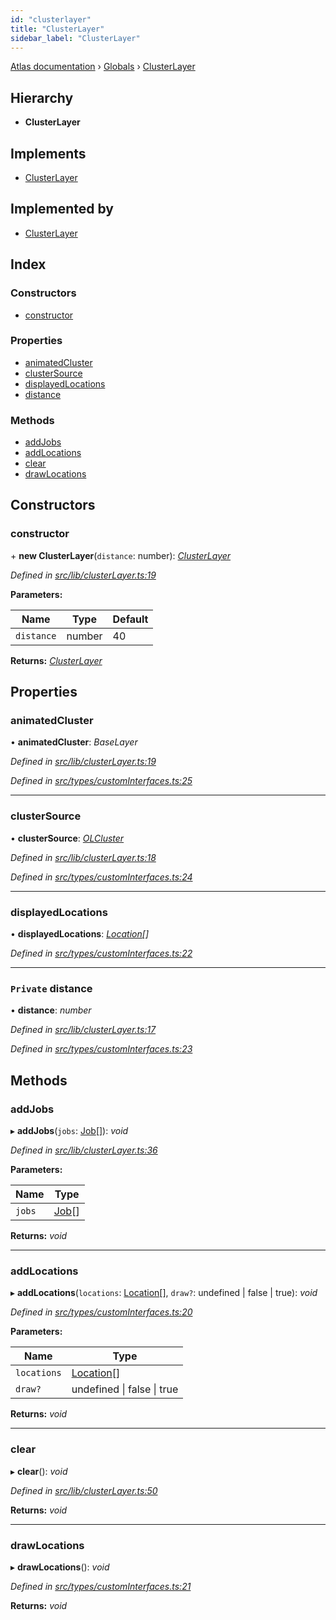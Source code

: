 ```yaml
---
id: "clusterlayer"
title: "ClusterLayer"
sidebar_label: "ClusterLayer"
---
```


[Atlas documentation](../index.md) › [Globals](../globals.md) › [ClusterLayer](clusterlayer.md)

## Hierarchy

* **ClusterLayer**

## Implements

* [ClusterLayer](clusterlayer.md)

## Implemented by

* [ClusterLayer](clusterlayer.md)

## Index

### Constructors

* [constructor](clusterlayer.md#constructor)

### Properties

* [animatedCluster](clusterlayer.md#animatedcluster)
* [clusterSource](clusterlayer.md#clustersource)
* [displayedLocations](clusterlayer.md#displayedlocations)
* [distance](clusterlayer.md#private-distance)

### Methods

* [addJobs](clusterlayer.md#addjobs)
* [addLocations](clusterlayer.md#addlocations)
* [clear](clusterlayer.md#clear)
* [drawLocations](clusterlayer.md#drawlocations)

## Constructors

###  constructor

\+ **new ClusterLayer**(`distance`: number): *[ClusterLayer](clusterlayer.md)*

*Defined in [src/lib/clusterLayer.ts:19](https://github.com/chronark/atlas/blob/0dc33cd/src/lib/clusterLayer.ts#L19)*

**Parameters:**

Name | Type | Default |
------ | ------ | ------ |
`distance` | number | 40 |

**Returns:** *[ClusterLayer](clusterlayer.md)*

## Properties

###  animatedCluster

• **animatedCluster**: *BaseLayer*

*Defined in [src/lib/clusterLayer.ts:19](https://github.com/chronark/atlas/blob/0dc33cd/src/lib/clusterLayer.ts#L19)*

*Defined in [src/types/customInterfaces.ts:25](https://github.com/chronark/atlas/blob/0dc33cd/src/types/customInterfaces.ts#L25)*

___

###  clusterSource

• **clusterSource**: *[OLCluster](olcluster.md)*

*Defined in [src/lib/clusterLayer.ts:18](https://github.com/chronark/atlas/blob/0dc33cd/src/lib/clusterLayer.ts#L18)*

*Defined in [src/types/customInterfaces.ts:24](https://github.com/chronark/atlas/blob/0dc33cd/src/types/customInterfaces.ts#L24)*

___

###  displayedLocations

• **displayedLocations**: *[Location](../interfaces/location.md)[]*

*Defined in [src/types/customInterfaces.ts:22](https://github.com/chronark/atlas/blob/0dc33cd/src/types/customInterfaces.ts#L22)*

___

### `Private` distance

• **distance**: *number*

*Defined in [src/lib/clusterLayer.ts:17](https://github.com/chronark/atlas/blob/0dc33cd/src/lib/clusterLayer.ts#L17)*

*Defined in [src/types/customInterfaces.ts:23](https://github.com/chronark/atlas/blob/0dc33cd/src/types/customInterfaces.ts#L23)*

## Methods

###  addJobs

▸ **addJobs**(`jobs`: [Job](../interfaces/job.md)[]): *void*

*Defined in [src/lib/clusterLayer.ts:36](https://github.com/chronark/atlas/blob/0dc33cd/src/lib/clusterLayer.ts#L36)*

**Parameters:**

Name | Type |
------ | ------ |
`jobs` | [Job](../interfaces/job.md)[] |

**Returns:** *void*

___

###  addLocations

▸ **addLocations**(`locations`: [Location](../interfaces/location.md)[], `draw?`: undefined | false | true): *void*

*Defined in [src/types/customInterfaces.ts:20](https://github.com/chronark/atlas/blob/0dc33cd/src/types/customInterfaces.ts#L20)*

**Parameters:**

Name | Type |
------ | ------ |
`locations` | [Location](../interfaces/location.md)[] |
`draw?` | undefined &#124; false &#124; true |

**Returns:** *void*

___

###  clear

▸ **clear**(): *void*

*Defined in [src/lib/clusterLayer.ts:50](https://github.com/chronark/atlas/blob/0dc33cd/src/lib/clusterLayer.ts#L50)*

**Returns:** *void*

___

###  drawLocations

▸ **drawLocations**(): *void*

*Defined in [src/types/customInterfaces.ts:21](https://github.com/chronark/atlas/blob/0dc33cd/src/types/customInterfaces.ts#L21)*

**Returns:** *void*
